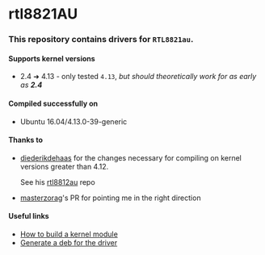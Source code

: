 # rtl8821AU

### This repository contains drivers for `RTL8821au`.

#### Supports kernel versions
- 2.4 ➜ 4.13 - only tested `4.13`, *but should theoretically work for as early as **2.4***

#### Compiled successfully on
- Ubuntu 16.04/4.13.0-39-generic

#### Thanks to
- [diederikdehaas](https://github.com/diederikdehaas) for the changes necessary for compiling on kernel versions greater than 4.12.

  See his [rtl8812au](https://github.com/diederikdehaas/rtl8812AU) repo
- [masterzorag](https://github.com/masterzorag/RTL8192EU-linux/pull/4/commits/6833e247c0b5f32b736c30c8935ef9a709544bc4)'s PR for pointing me in the right direction

#### Useful links
- [How to build a kernel module](http://xmodulo.com/build-kernel-module-dkms-linux.html)
- [Generate a deb for the driver](https://wiki.kubuntu.org/Kernel/Dev/DKMSPackaging#Generate_DKMS_deb)
